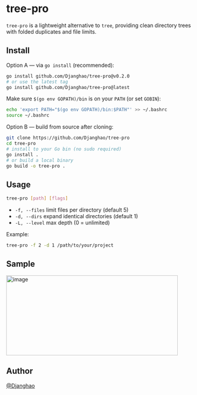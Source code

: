 # tree-pro

`tree-pro` is a lightweight alternative to `tree`, providing clean directory trees with folded duplicates and file limits.

## Install

Option A — via `go install` (recommended):

```bash
go install github.com/Djanghao/tree-pro@v0.2.0
# or use the latest tag
go install github.com/Djanghao/tree-pro@latest
```

Make sure `$(go env GOPATH)/bin` is on your `PATH` (or set `GOBIN`):

```bash
echo 'export PATH="$(go env GOPATH)/bin:$PATH"' >> ~/.bashrc
source ~/.bashrc
```

Option B — build from source after cloning:

```bash
git clone https://github.com/Djanghao/tree-pro
cd tree-pro
# install to your Go bin (no sudo required)
go install .
# or build a local binary
go build -o tree-pro .
```

## Usage

```bash
tree-pro [path] [flags]
```
- `-f, --files` limit files per directory (default 5)
- `-d, --dirs` expand identical directories (default 1)
- `-L, --level` max depth (0 = unlimited)

Example:
```bash
tree-pro -f 2 -d 1 /path/to/your/project
```

## Sample 

<img width="458" height="213" alt="image" src="https://github.com/user-attachments/assets/90c63fd4-a86e-4c36-a4ec-f2ec4beecf27" />

## Author

[@Djanghao](https://github.com/Djanghao)
